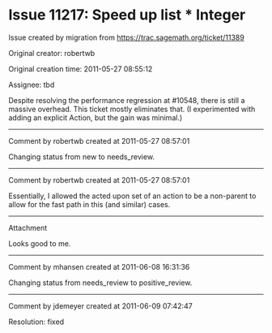 # Issue 11217: Speed up list * Integer

Issue created by migration from https://trac.sagemath.org/ticket/11389

Original creator: robertwb

Original creation time: 2011-05-27 08:55:12

Assignee: tbd

Despite resolving the performance regression at #10548, there is still a massive overhead. This ticket mostly eliminates that. (I experimented with adding an explicit Action, but the gain was minimal.)


---

Comment by robertwb created at 2011-05-27 08:57:01

Changing status from new to needs_review.


---

Comment by robertwb created at 2011-05-27 08:57:01

Essentially, I allowed the acted upon set of an action to be a non-parent to allow for the fast path in this (and similar) cases.


---

Attachment

Looks good to me.


---

Comment by mhansen created at 2011-06-08 16:31:36

Changing status from needs_review to positive_review.


---

Comment by jdemeyer created at 2011-06-09 07:42:47

Resolution: fixed
